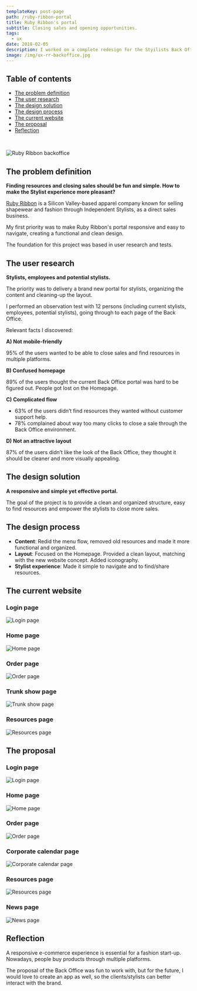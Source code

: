 ```yaml
---
templateKey: post-page
path: /ruby-ribbon-portal
title: Ruby Ribbon's portal
subtitle: Closing sales and opening opportunities.
tags:
  - ux
date: 2018-02-05
description: I worked on a complete redesign for the Styilists Back Office portal, making it more intuitive and functional.
image: /img/ux-rr-backoffice.jpg
---
```


## Table of contents

- [The problem definition](#the-problem-definition)
- [The user research](#the-user-research)
- [The design solution](#the-design-solution)
- [The design process](#the-design-process)
- [The current website](#the-current-website)
- [The proposal](#the-proposal)
- [Reflection](#reflection)

<br/>

![Ruby Ribbon backoffice](/img/ux-rr-backoffice-large.jpg)

<a id="the-problem-definition"></a>
## The problem definition 

**Finding resources and closing sales should be fun and simple. How to make the Stylist experience more pleasant?**

<a href="https://www.rubyribbon.com/" target="_blank" rel="noopener noreferrer">Ruby Ribbon</a> is a Silicon Valley-based apparel company known for selling shapewear and fashion through Independent Stylists, as a direct sales business.

My first priority was to make Ruby Ribbon's portal responsive and easy to navigate, creating a functional and clean design. 

The foundation for this project was based in user research and tests. 

<a id="the-user-research"></a>
## The user research

**Stylists, employees and potential stylists.**

The priority was to delivery a brand new portal for stylists, organizing the content and cleaning-up the layout. 

I performed an observation test with 12 persons (including current stylists, employees, potential stylists), going through to each page of the Back Office.

Relevant facts I discovered: 

**A) Not mobile-friendly**

95% of the users wanted to be able to close sales and find resources in multiple platforms.

**B) Confused homepage**

89% of the users thought the current Back Office portal was hard to be figured out. People got lost on the Homepage.

**C) Complicated flow**

- 63% of the users didn’t find resources they wanted without customer support help. 
- 78% complained about way too many clicks to close a sale through the Back Office environment.

**D) Not an attractive layout**

87% of the users didn’t like the look of the Back Office, they thought it should be cleaner and more visually appealing.

<a id="the-design-solution"></a>
## The design solution

**A responsive and simple yet effective portal.**

The goal of the project is to provide a clean and organized structure, easy to find resources and empower the stylists to close more sales.

<a id="the-design-process"></a>
## The design process

- **Content**: Redid the menu flow, removed old resources and made it more functional and organized.
- **Layout**: Focused on the Homepage. Provided a clean layout, matching with the new website concept. Added iconography.
- **Stylist experience**: Made it simple to navigate and to find/share resources.

<a id="the-current-website"></a>
## The current website

### Login page
![Login page](/img/ux-rr-backoffice-current-login.jpg)

### Home page
![Home page](/img/ux-rr-backoffice-current-hp.jpg)

### Order page
![Order page](/img/ux-rr-backoffice-current-order.jpg)

### Trunk show page
![Trunk show page](/img/ux-rr-backoffice-current-trunkshow.jpg)

### Resources page
![Resources page](/img/ux-rr-backoffice-current-resources.jpg)

<a id="the-proposal"></a>
## The proposal

### Login page
![Login page](/img/ux-rr-backoffice-proposal-login.jpg)

### Home page
![Home page](/img/ux-rr-backoffice-proposal-hp.jpg)

### Order page
![Order page](/img/ux-rr-backoffice-proposal-order.jpg)

### Corporate calendar page
![Corporate calendar page](/img/ux-rr-backoffice-proposal-corporate-calendar.jpg)

### Resources page
![Resources page](/img/ux-rr-backoffice-proposal-resources.jpg)

### News page
![News page](/img/ux-rr-backoffice-proposal-news.jpg)

<a id="reflection"></a>
## Reflection 

A responsive e-commerce experience is essential for a fashion start-up. Nowadays, people buy products through multiple platforms. 

The proposal of the Back Office was fun to work with, but for the future, I would love to create an app as well, so the clients/stylists can better interact with the brand.